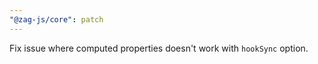 ```yaml
---
"@zag-js/core": patch
---
```


Fix issue where computed properties doesn't work with `hookSync` option.
